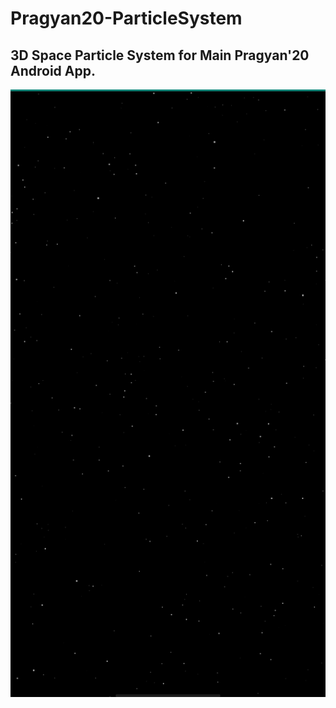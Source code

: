 # Pragyan20-ParticleSystem


## 3D Space Particle System for Main Pragyan'20 Android App.

![Particle-System](https://github.com/ranaaditya/Pragyan20-ParticleSystem/blob/particle/screenshots/Screenshot_2020-08-27-15-29-51-54.jpg)
